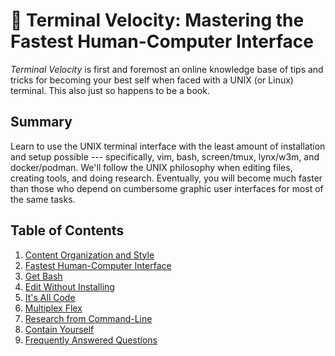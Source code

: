 # 📕 Terminal Velocity: Mastering the Fastest Human-Computer Interface

*Terminal Velocity* is first and foremost an online knowledge base of
tips and tricks for becoming your best self when faced with a UNIX (or
Linux) terminal. This also just so happens to be a book.

## Summary

Learn to use the UNIX terminal interface with the least amount of
installation and setup possible --- specifically, vim, bash,
screen/tmux, lynx/w3m, and docker/podman. We'll follow the UNIX
philosophy when editing files, creating tools, and doing research.
Eventually, you will become much faster than those who depend on
cumbersome graphic user interfaces for most of the same tasks.

## Table of Contents

1. [Content Organization and Style](/content-organization-and-style)
1. [Fastest Human-Computer Interface](/fastest-human-computer-interface)
1. [Get Bash](/get-bash)
1. [Edit Without Installing](/edit-without-installing)
1. [It's All Code](/its-all-code)
1. [Multiplex Flex](/multiplex-flex)
1. [Research from Command-Line](/research-from-command-line)
1. [Contain Yourself](/contain-yourself)
1. [Frequently Answered Questions](/faq)
